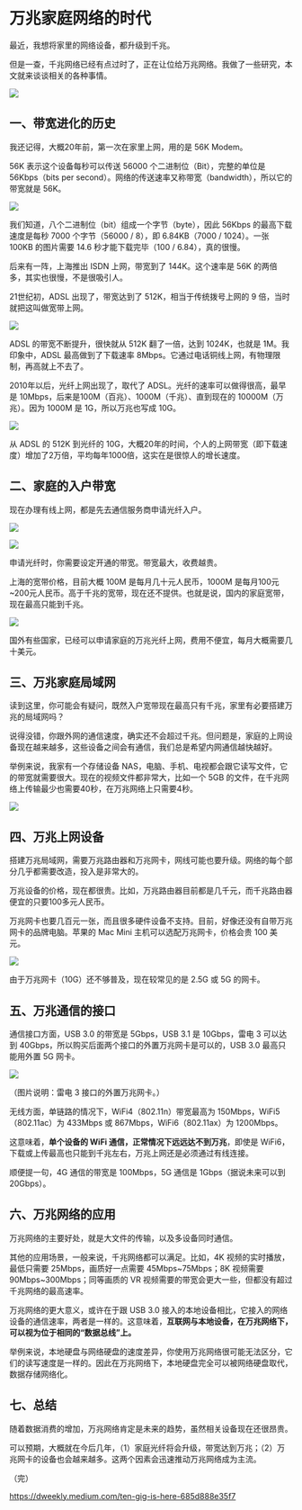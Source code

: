 # 万兆家庭网络的时代

最近，我想将家里的网络设备，都升级到千兆。

但是一查，千兆网络已经有点过时了，正在让位给万兆网络。我做了一些研究，本文就来谈谈相关的各种事情。

![](https://cdn.beekka.com/blogimg/asset/202202/bg2022020312.webp)

## 一、带宽进化的历史

我还记得，大概20年前，第一次在家里上网，用的是 56K Modem。

56K 表示这个设备每秒可以传送 56000 个二进制位（Bit），完整的单位是 56Kbps（bits per second）。网络的传送速率又称带宽（bandwidth），所以它的带宽就是 56K。

![](https://cdn.beekka.com/blogimg/asset/202202/bg2022020313.webp)

我们知道，八个二进制位（bit）组成一个字节（byte），因此 56Kbps 的最高下载速度是每秒 7000 个字节（56000 / 8），即 6.84KB（7000 / 1024）。一张 100KB 的图片需要 14.6 秒才能下载完毕（100 / 6.84），真的很慢。

后来有一阵，上海推出 ISDN 上网，带宽到了 144K。这个速率是 56K 的两倍多，其实也很慢，不是很吸引人。

21世纪初，ADSL 出现了，带宽达到了 512K，相当于传统拨号上网的 9 倍，当时就把这叫做宽带上网。

![](https://cdn.beekka.com/blogimg/asset/202202/bg2022020314.webp)

ADSL 的带宽不断提升，很快就从 512K 翻了一倍，达到 1024K，也就是 1M。我印象中，ADSL 最高做到了下载速率 8Mbps。它通过电话铜线上网，有物理限制，再高就上不去了。

2010年以后，光纤上网出现了，取代了 ADSL。光纤的速率可以做得很高，最早是 10Mbps，后来是100M（百兆）、1000M（千兆）、直到现在的 10000M（万兆）。因为 1000M 是 1G，所以万兆也写成 10G。

![](https://cdn.beekka.com/blogimg/asset/202202/bg2022020315.webp)

从 ADSL 的 512K 到光纤的 10G，大概20年的时间，个人的上网带宽（即下载速度）增加了2万倍，平均每年1000倍，这实在是很惊人的增长速度。

## 二、家庭的入户带宽

现在办理有线上网，都是先去通信服务商申请光纤入户。

![](https://cdn.beekka.com/blogimg/asset/202202/bg2022020316.webp)

![](https://cdn.beekka.com/blogimg/asset/202202/bg2022020317.webp)

申请光纤时，你需要设定开通的带宽。带宽最大，收费越贵。

上海的宽带价格，目前大概 100M 是每月几十元人民币，1000M 是每月100元~200元人民币。高于千兆的宽带，现在还不提供。也就是说，国内的家庭宽带，现在最高只能到千兆。

![](https://cdn.beekka.com/blogimg/asset/202202/bg2022020318.webp)

国外有些国家，已经可以申请家庭的万兆光纤上网，费用不便宜，每月大概需要几十美元。

## 三、万兆家庭局域网

读到这里，你可能会有疑问，既然入户宽带现在最高只有千兆，家里有必要搭建万兆的局域网吗？

说得没错，你跟外网的通信速度，确实还不会超过千兆。但问题是，家庭的上网设备现在越来越多，这些设备之间会有通信，我们总是希望内网通信越快越好。

举例来说，我家有一个存储设备 NAS，电脑、手机、电视都会跟它读写文件，它的带宽就需要很大。现在的视频文件都非常大，比如一个 5GB 的文件，在千兆网络上传输最少也需要40秒，在万兆网络上只需要4秒。

![](https://cdn.beekka.com/blogimg/asset/202202/bg2022020319.webp)

## 四、万兆上网设备

搭建万兆局域网，需要万兆路由器和万兆网卡，网线可能也要升级。网络的每个部分几乎都需要改造，投入是非常大的。

万兆设备的价格，现在都很贵。比如，万兆路由器目前都是几千元，而千兆路由器便宜的只要100多元人民币。

万兆网卡也要几百元一张，而且很多硬件设备不支持。目前，好像还没有自带万兆网卡的品牌电脑。苹果的 Mac Mini 主机可以选配万兆网卡，价格会贵 100 美元。

![](https://cdn.beekka.com/blogimg/asset/202202/bg2022020320.webp)

由于万兆网卡（10G）还不够普及，现在较常见的是 2.5G 或 5G 的网卡。

## 五、万兆通信的接口

通信接口方面，USB 3.0 的带宽是 5Gbps，USB 3.1 是 10Gbps，雷电 3 可以达到 40Gbps，所以购买后面两个接口的外置万兆网卡是可以的，USB 3.0 最高只能用外置 5G 网卡。

![](https://cdn.beekka.com/blogimg/asset/202202/bg2022020321.webp)

（图片说明：雷电 3 接口的外置万兆网卡。）

无线方面，单链路的情况下，WiFi4（802.11n）带宽最高为 150Mbps，WiFi5（802.11ac）为 433Mbps 或 867Mbps，WiFi6（802.11ax）为 1200Mbps。

这意味着，**单个设备的 WiFi 通信，正常情况下远远达不到万兆**，即使是 WiFi6，下载或上传最高也只能到千兆左右，万兆上网还是必须通过有线连接。

顺便提一句，4G 通信的带宽是 100Mbps，5G 通信是 1Gbps（据说未来可以到 20Gbps）。

## 六、万兆网络的应用

万兆网络的主要好处，就是大文件的传输，以及多设备同时通信。

其他的应用场景，一般来说，千兆网络都可以满足。比如，4K 视频的实时播放，最低只需要 25Mbps，画质好一点需要 45Mbps~75Mbps；8K 视频需要 90Mbps~300Mbps；同等画质的 VR 视频需要的带宽会更大一些，但都没有超过千兆网络的最高速率。

万兆网络的更大意义，或许在于跟 USB 3.0 接入的本地设备相比，它接入的网络设备的通信速率，两者是一样的。这意味着，**互联网与本地设备，在万兆网络下，可以视为位于相同的“数据总线”上。**

举例来说，本地硬盘与网络硬盘的速度差异，你使用万兆网络很可能无法区分，它们的读写速度是一样的。因此在万兆网络下，本地硬盘完全可以被网络硬盘取代，数据存储网络化。

## 七、总结

随着数据消费的增加，万兆网络肯定是未来的趋势，虽然相关设备现在还很昂贵。

可以预期，大概就在今后几年，（1）家庭光纤将会升级，带宽达到万兆；（2）万兆网卡的设备也会越来越多。这两个因素会迅速推动万兆网络成为主流。

（完）

https://dweekly.medium.com/ten-gig-is-here-685d888e35f7